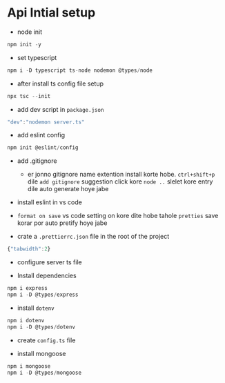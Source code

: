 # Api Intial setup


- node init 
```js
npm init -y
```

- set typescript 
```js
npm i -D typescript ts-node nodemon @types/node
```

- after install ts config file setup
```js
npx tsc --init
```

- add dev script in `package.json`
```js
"dev":"nodemon server.ts"
```

- add eslint config
```js
npm init @eslint/config
```

- add .gitignore
  - er jonno gitignore name extention install korte hobe. `ctrl+shift+p` dile `add gitignore` suggestion click kore `node ..` slelet kore entry dile auto generate hoye jabe

- install eslint in vs code

- `format on save` vs code setting on kore dite hobe tahole `pretties` save korar por auto pretify hoye jabe


- crate a `.prettierrc.json` file in the root of the project 
```js
{"tabwidth":2}
```

- configure server ts file


- Install dependencies 
```js
npm i express 
npm i -D @types/express
```

- install `dotenv` 
```js
npm i dotenv
npm i -D @types/dotenv
```

- create `config.ts` file

- install mongoose 
```js
npm i mongoose
npm i -D @types/mongoose
```






